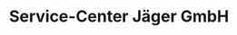 ---
title: "Service-Center Jäger GmbH"
url: /huenfeld/service-center-jaeger-gmbh/
shop: Autowerkstatt
---